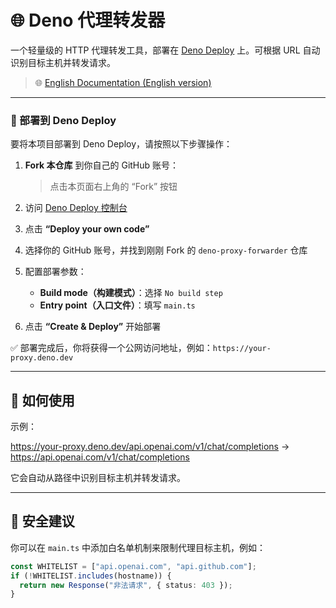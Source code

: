 # 🌐 Deno 代理转发器

一个轻量级的 HTTP 代理转发工具，部署在 [Deno Deploy](https://deno.com/deploy) 上。可根据 URL 自动识别目标主机并转发请求。

> 🌐 [English Documentation (English version)](./README.md)

---

### 🚀 部署到 Deno Deploy

要将本项目部署到 Deno Deploy，请按照以下步骤操作：

1. **Fork 本仓库** 到你自己的 GitHub 账号：

   > 点击本页面右上角的 “Fork” 按钮

2. 访问 [Deno Deploy 控制台](https://dash.deno.com/)

3. 点击 **“Deploy your own code”**

4. 选择你的 GitHub 账号，并找到刚刚 Fork 的 `deno-proxy-forwarder` 仓库

5. 配置部署参数：

   - **Build mode（构建模式）**：选择 `No build step`
   - **Entry point（入口文件）**：填写 `main.ts`

6. 点击 **“Create & Deploy”** 开始部署

✅ 部署完成后，你将获得一个公网访问地址，例如：`https://your-proxy.deno.dev`

---

## 🧠 如何使用

示例：

https://your-proxy.deno.dev/api.openai.com/v1/chat/completions
 →
https://api.openai.com/v1/chat/completions

它会自动从路径中识别目标主机并转发请求。

---

## 🔐 安全建议

你可以在 `main.ts` 中添加白名单机制来限制代理目标主机，例如：

```ts
const WHITELIST = ["api.openai.com", "api.github.com"];
if (!WHITELIST.includes(hostname)) {
  return new Response("非法请求", { status: 403 });
}
